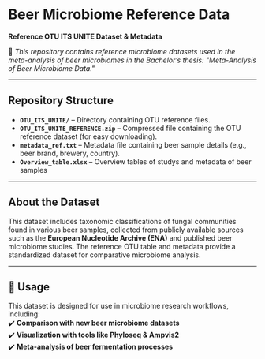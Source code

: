# Beer Microbiome Reference Data  
**Reference OTU ITS UNITE Dataset & Metadata**  

📌 *This repository contains reference microbiome datasets used in the meta-analysis of beer microbiomes in the Bachelor’s thesis: "Meta-Analysis of Beer Microbiome Data."*  

---

## Repository Structure  

- **`OTU_ITS_UNITE/`** – Directory containing OTU reference files.  
- **`OTU_ITS_UNITE_REFERENCE.zip`** – Compressed file containing the OTU reference dataset (for easy downloading).  
- **`metadata_ref.txt`** – Metadata file containing beer sample details (e.g., beer brand, brewery, country).
- **`Overview_table.xlsx`** – Overview tables of studys and metadata of beer samples

---

## About the Dataset  

This dataset includes taxonomic classifications of fungal communities found in various beer samples, collected from publicly available sources such as the **European Nucleotide Archive (ENA)** and published beer microbiome studies. The reference OTU table and metadata provide a standardized dataset for comparative microbiome analysis.  

---

## 🔧 Usage  

This dataset is designed for use in microbiome research workflows, including:  
✔️ **Comparison with new beer microbiome datasets**  
✔️ **Visualization with tools like Phyloseq & Ampvis2**  
✔️ **Meta-analysis of beer fermentation processes**  
